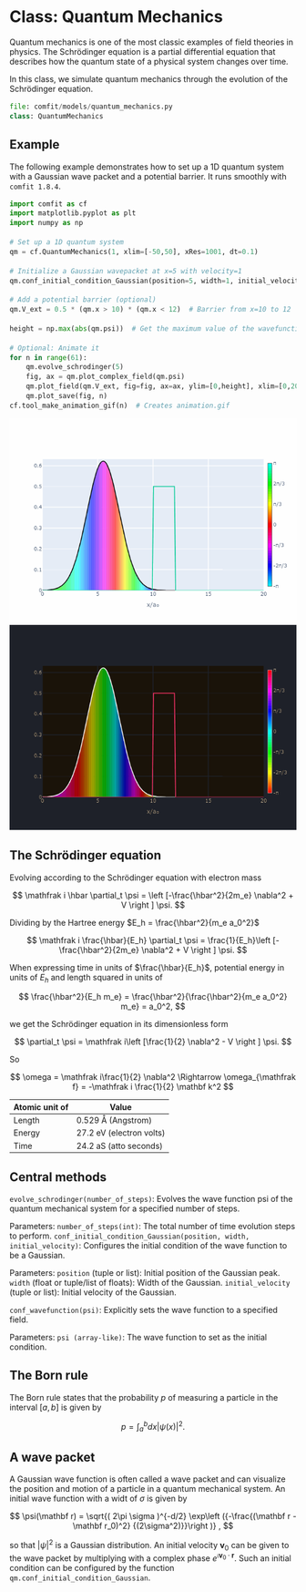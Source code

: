 # Class: Quantum Mechanics

Quantum mechanics is one of the most classic examples of field theories in physics.
The Schrödinger equation is a partial differential equation that describes how the quantum state of a physical system changes over time.

In this class, we simulate quantum mechanics through the evolution of the Schrödinger equation.

```python
file: comfit/models/quantum_mechanics.py 
class: QuantumMechanics
```

## Example

The following example demonstrates how to set up a 1D quantum system with a Gaussian wave packet and a potential barrier.
It runs smoothly with `comfit 1.8.4`. 

```python
import comfit as cf
import matplotlib.pyplot as plt
import numpy as np

# Set up a 1D quantum system
qm = cf.QuantumMechanics(1, xlim=[-50,50], xRes=1001, dt=0.1)

# Initialize a Gaussian wavepacket at x=5 with velocity=1
qm.conf_initial_condition_Gaussian(position=5, width=1, initial_velocity=1)

# Add a potential barrier (optional)
qm.V_ext = 0.5 * (qm.x > 10) * (qm.x < 12)  # Barrier from x=10 to 12

height = np.max(abs(qm.psi))  # Get the maximum value of the wavefunction

# Optional: Animate it
for n in range(61):
    qm.evolve_schrodinger(5)
    fig, ax = qm.plot_complex_field(qm.psi)
    qm.plot_field(qm.V_ext, fig=fig, ax=ax, ylim=[0,height], xlim=[0,20])
    qm.plot_save(fig, n)
cf.tool_make_animation_gif(n)  # Creates animation.gif
```

![Quantum Mechanics](../img/quantum_mechanics_barrier_reflection.gif#only-light)
![Quantum Mechanics](../img/quantum_mechanics_barrier_reflection-colorinverted.gif#only-dark)

## The Schrödinger equation

Evolving according to the Schrödinger equation with electron mass

$$
\mathfrak i \hbar \partial_t \psi = \left [-\frac{\hbar^2}{2m_e} \nabla^2 + V \right ] \psi.
$$

Dividing by the Hartree energy $E_h = \frac{\hbar^2}{m_e a_0^2}$

$$
\mathfrak i \frac{\hbar}{E_h} \partial_t \psi = \frac{1}{E_h}\left [-\frac{\hbar^2}{2m_e} \nabla^2 + V \right ] \psi.
$$

When expressing time in units of $\frac{\hbar}{E_h}$, potential energy in units of $E_h$ and length squared in units of 

$$
\frac{\hbar^2}{E_h m_e} = \frac{\hbar^2}{\frac{\hbar^2}{m_e a_0^2} m_e} = a_0^2,
$$

we get the Schrödinger equation in its dimensionless form

$$
 \partial_t \psi = \mathfrak i\left [\frac{1}{2} \nabla^2 - V \right ] \psi.
$$

So 

$$
\omega = \mathfrak i\frac{1}{2} \nabla^2
\Rightarrow \omega_{\mathfrak f} = -\mathfrak i \frac{1}{2} \mathbf k^2
$$

| Atomic unit of | Value               |
|----------------|---------------------|
| Length         | 0.529 Å (Angstrom)  |
| Energy         | 27.2 eV (electron volts)  |
| Time           | 24.2 aS (atto seconds)    |


## Central methods

`evolve_schrodinger(number_of_steps)`: Evolves the wave function psi of the quantum mechanical system for a specified number of steps.

Parameters:
`number_of_steps(int)`: The total number of time evolution steps to perform.
`conf_initial_condition_Gaussian(position, width, initial_velocity)`: Configures the initial condition of the wave function to be a Gaussian.

Parameters:
`position` (tuple or list): Initial position of the Gaussian peak.
`width` (float or tuple/list of floats): Width of the Gaussian.
`initial_velocity` (tuple or list): Initial velocity of the Gaussian.

`conf_wavefunction(psi)`: Explicitly sets the wave function to a specified field.

Parameters:
`psi (array-like)`: The wave function to set as the initial condition.


## The Born rule

The Born rule states that the probability $p$ of measuring a particle in the interval $[a,b]$ is given by 

$$
p = \int_a^b dx |\psi(x)|^2.
$$



## A wave packet

A Gaussian wave function is often called a wave packet and can visualize the position and motion of a particle in a quantum mechanical system.
An initial wave function with a widt of $\sigma$ is given by

$$
\psi(\mathbf r) = \sqrt{( 2\pi \sigma )^{-d/2} \exp\left ({-\frac{(\mathbf r - \mathbf r_0)^2} {(2\sigma^2)}}\right )} ,
$$

so that $|\psi|^2$ is a Gaussian distribution.
An initial velocity $\mathbf v_0$ can be given to the wave packet by multiplying with a complex phase $e^{\mathfrak i \mathbf v_0 \cdot \mathbf r}$.
Such an initial condition can be configured by the function `qm.conf_initial_condition_Gaussian`.